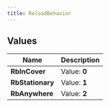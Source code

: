 ```yaml
---
title: ReloadBehavior
---
```


## Values

| Name | Description |
| ---- | ----------- |
| **RbInCover** | Value: **0** |
| **RbStationary** | Value: **1** |
| **RbAnywhere** | Value: **2** |


